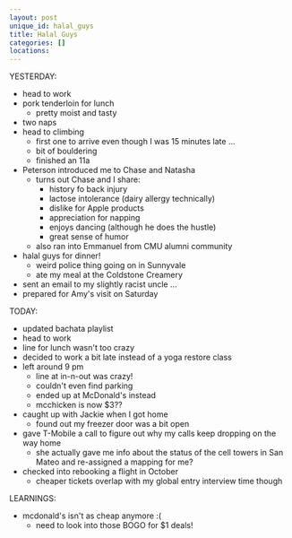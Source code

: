 ```yaml
---
layout: post
unique_id: halal_guys
title: Halal Guys
categories: []
locations: 
---
```


YESTERDAY:
* head to work
* pork tenderloin for lunch
  * pretty moist and tasty
* two naps
* head to climbing
  * first one to arrive even though I was 15 minutes late ...
  * bit of bouldering
  * finished an 11a
* Peterson introduced me to Chase and Natasha
  * turns out Chase and I share:
    * history fo back injury
    * lactose intolerance (dairy allergy technically)
    * dislike for Apple products
    * appreciation for napping
    * enjoys dancing (although he does the hustle)
    * great sense of humor
  * also ran into Emmanuel from CMU alumni community
* halal guys for dinner!
  * weird police thing going on in Sunnyvale
  * ate my meal at the Coldstone Creamery
* sent an email to my slightly racist uncle ...
* prepared for Amy's visit on Saturday

TODAY:
* updated bachata playlist
* head to work
* line for lunch wasn't too crazy
* decided to work a bit late instead of a yoga restore class
* left around 9 pm
  * line at in-n-out was crazy!
  * couldn't even find parking
  * ended up at McDonald's instead
  * mcchicken is now $3??
* caught up with Jackie when I got home
  * found out my freezer door was a bit open
* gave T-Mobile a call to figure out why my calls keep dropping on the way home
  * she actually gave me info about the status of the cell towers in San Mateo and re-assigned a mapping for me?
* checked into rebooking a flight in October
  * cheaper tickets overlap with my global entry interview time though

LEARNINGS:
* mcdonald's isn't as cheap anymore :(
  * need to look into those BOGO for $1 deals!
